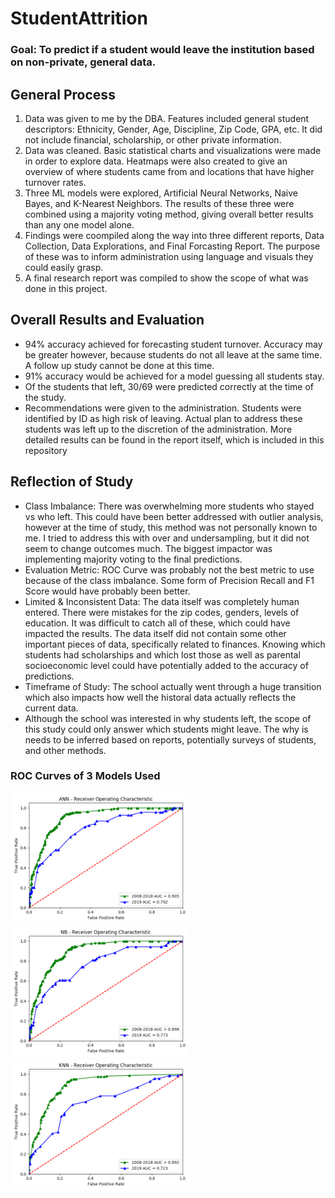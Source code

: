# StudentAttrition
### Goal: To predict if a student would leave the institution based on non-private, general data.

## General Process
1. Data was given to me by the DBA. Features included general student descriptors: Ethnicity, Gender, Age, Discipline, Zip Code, GPA, etc. It did not include financial, scholarship, or other private information.
2. Data was cleaned. Basic statistical charts and visualizations were made in order to explore data. Heatmaps were also created to give an overview of where students came from and locations that have higher turnover rates.
3. Three ML models were explored, Artificial Neural Networks, Naive Bayes, and K-Nearest Neighbors. The results of these three were combined using a majority voting method, giving overall better results than any one model alone.
4. Findings were coompiled along the way into three different reports, Data Collection, Data Explorations, and Final Forcasting Report. The purpose of these was to inform administration using language and visuals they could easily grasp. 
5. A final research report was compiled to show the scope of what was done in this project.

## Overall Results and Evaluation
- 94% accuracy achieved for forecasting student turnover. Accuracy may be greater however, because students do not all leave at the same time. A follow up study cannot be done at this time.
- 91% accuracy would be achieved for a model guessing all students stay.
- Of the students that left, 30/69 were predicted correctly at the time of the study.
- Recommendations were given to the administration. Students were identified by ID as high risk of leaving. Actual plan to address these students was left up to the discretion of the administration.
More detailed results can be found in the report itself, which is included in this repository

## Reflection of Study
- Class Imbalance: There was overwhelming more students who stayed vs who left. This could have been better addressed with outlier analysis, however at the time of study, this method was not personally known to me. I tried to address this with over and undersampling, but it did not seem to change outcomes much. The biggest impactor was implementing majority voting to the final predictions.
- Evaluation Metric: ROC Curve was probably not the best metric to use because of the class imbalance. Some form of Precision Recall and F1 Score would have probably been better.
- Limited & Inconsistent Data: The data itself was completely human entered. There were mistakes for the zip codes, genders, levels of education. It was difficult to catch all of these, which could have impacted the results. The data itself did not contain some other important pieces of data, specifically related to finances. Knowing which students had scholarships and which lost those as well as parental socioeconomic level could have potentially added to the accuracy of predictions.
- Timeframe of Study: The school actually went through a huge transition which also impacts how well the historal data actually reflects the current data. 
- Although the school was interested in why students left, the scope of this study could only answer which students might leave. The why is needs to be inferred based on reports, potentially surveys of students, and other methods. 

### ROC Curves of 3 Models Used
<img src="https://github.com/ian-mcnair/StudentAttrition/blob/master/Visualizations/ANN%20ROC.png" height="210"> <img src="https://github.com/ian-mcnair/StudentAttrition/blob/master/Visualizations/NB%20ROC.png" height="210"> <img src="https://github.com/ian-mcnair/StudentAttrition/blob/master/Visualizations/KNN%20ROC.png" height="210">
